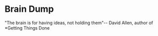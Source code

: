 # Brain Dump
"The brain is for having ideas, not holding them"-- David Allen, author of *Getting Things Done